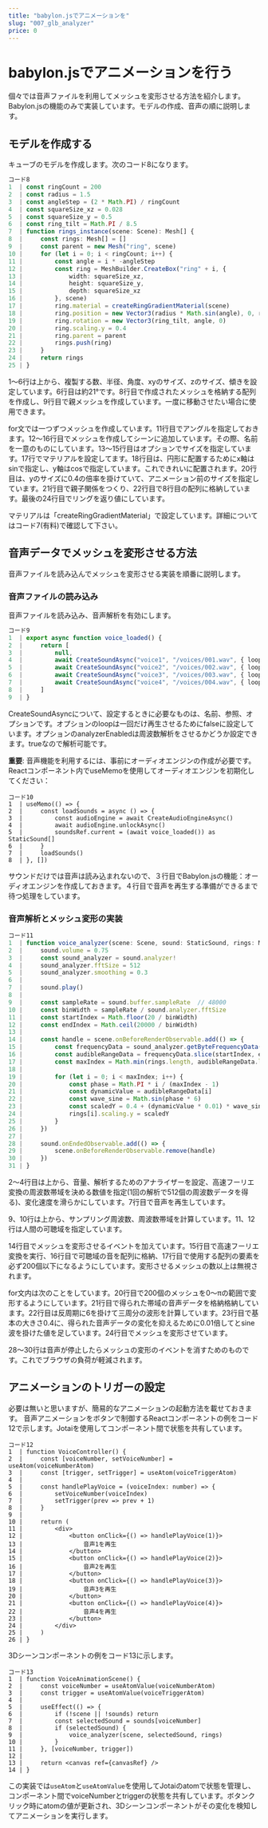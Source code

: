 ```yaml
---
title: "babylon.jsでアニメーションを"
slug: "007_glb_analyzer"
price: 0
---
```


# babylon.jsでアニメーションを行う

個々では音声ファイルを利用してメッシュを変形させる方法を紹介します。Babylon.jsの機能のみで実装しています。モデルの作成、音声の順に説明します。

## モデルを作成する

キューブのモデルを作成します。次のコード8になります。

```ts
コード8
1  | const ringCount = 200
2  | const radius = 1.5
3  | const angleStep = (2 * Math.PI) / ringCount
4  | const squareSize_xz = 0.028
5  | const squareSize_y = 0.5
6  | const ring_tilt = Math.PI / 8.5
7  | function rings_instance(scene: Scene): Mesh[] {
8  |     const rings: Mesh[] = []
9  |     const parent = new Mesh("ring", scene)
10 |     for (let i = 0; i < ringCount; i++) {
11 |         const angle = i * -angleStep
12 |         const ring = MeshBuilder.CreateBox("ring" + i, {
13 |             width: squareSize_xz,
14 |             height: squareSize_y,
15 |             depth: squareSize_xz
16 |         }, scene)
17 |         ring.material = createRingGradientMaterial(scene)
18 |         ring.position = new Vector3(radius * Math.sin(angle), 0, radius * Math.cos(angle))
19 |         ring.rotation = new Vector3(ring_tilt, angle, 0)
20 |         ring.scaling.y = 0.4
21 |         ring.parent = parent
22 |         rings.push(ring)
23 |     }
24 |     return rings
25 | }
```

1～6行は上から、複製する数、半径、角度、xyのサイズ、zのサイズ、傾きを設定しています。6行目は約21°です。8行目で作成されたメッシュを格納する配列を作成し、9行目で親メッシュを作成しています。一度に移動させたい場合に使用できます。

for文では一つずつメッシュを作成しています。11行目でアングルを指定しておきます。12～16行目でメッシュを作成してシーンに追加しています。その際、名前を一意のものにしています。13～15行目はオプションでサイズを指定しています。17行でマテリアルを設定してます。18行目は、円形に配置するためにx軸はsinで指定し、y軸はcosで指定しています。これできれいに配置されます。20行目は、yのサイズに0.4の倍率を掛けていて、アニメーション前のサイズを指定しています。21行目で親子関係をつくり、22行目で8行目の配列に格納しています。最後の24行目でリングを返り値にしています。

マテリアルは「createRingGradientMaterial」で設定しています。詳細についてはコード7(有料)で確認して下さい。

## 音声データでメッシュを変形させる方法

音声ファイルを読み込んでメッシュを変形させる実装を順番に説明します。

### 音声ファイルの読み込み

音声ファイルを読み込み、音声解析を有効にします。

```ts
コード9
1  | export async function voice_loaded() {
2  |     return [
3  |         null,
4  |         await CreateSoundAsync("voice1", "/voices/001.wav", { loop: false, analyzerEnabled: true }),
5  |         await CreateSoundAsync("voice2", "/voices/002.wav", { loop: false, analyzerEnabled: true }),
6  |         await CreateSoundAsync("voice3", "/voices/003.wav", { loop: false, analyzerEnabled: true }),
7  |         await CreateSoundAsync("voice4", "/voices/004.wav", { loop: false, analyzerEnabled: true }),
8  |     ]
9  | }
```

CreateSoundAsyncについて、設定するときに必要なものは、名前、参照、オプションです。オプションのloopは一回だけ再生させるためにfalseに設定しています。オプションのanalyzerEnabledは周波数解析をさせるかどうか設定できます。trueなので解析可能です。

**重要**: 音声機能を利用するには、事前にオーディオエンジンの作成が必要です。Reactコンポーネント内でuseMemoを使用してオーディオエンジンを初期化してください：

```tsx
コード10
1  | useMemo(() => {
2  |     const loadSounds = async () => {
3  |         const audioEngine = await CreateAudioEngineAsync()
4  |         await audioEngine.unlockAsync()
5  |         soundsRef.current = (await voice_loaded()) as StaticSound[]
6  |     }
7  |     loadSounds()
8  | }, [])
```

サウンドだけでは音声は読み込まれないので、３行目でBabylon.jsの機能：オーディオエンジンを作成しておきます。４行目で音声を再生する準備ができるまで待つ処理をしています。

### 音声解析とメッシュ変形の実装

```ts
コード11
1  | function voice_analyzer(scene: Scene, sound: StaticSound, rings: Mesh[]) {
2  |     sound.volume = 0.75
3  |     const sound_analyzer = sound.analyzer!
4  |     sound_analyzer.fftSize = 512
5  |     sound_analyzer.smoothing = 0.3
6  | 
7  |     sound.play()
8  | 
9  |     const sampleRate = sound.buffer.sampleRate  // 48000
10 |     const binWidth = sampleRate / sound.analyzer.fftSize
11 |     const startIndex = Math.floor(20 / binWidth)
12 |     const endIndex = Math.ceil(20000 / binWidth)
13 |     
14 |     const handle = scene.onBeforeRenderObservable.add(() => {
15 |         const frequencyData = sound_analyzer.getByteFrequencyData()
16 |         const audibleRangeData = frequencyData.slice(startIndex, endIndex)
17 |         const maxIndex = Math.min(rings.length, audibleRangeData.length)
18 | 
19 |         for (let i = 0; i < maxIndex; i++) {
20 |             const phase = Math.PI * i / (maxIndex - 1)
21 |             const dynamicValue = audibleRangeData[i]
22 |             const wave_sine = Math.sin(phase * 6)
23 |             const scaledY = 0.4 + (dynamicValue * 0.01) * wave_sine
24 |             rings[i].scaling.y = scaledY
25 |         }
26 |     })
27 | 
28 |     sound.onEndedObservable.add(() => {
29 |         scene.onBeforeRenderObservable.remove(handle)
30 |     })
31 | }
```

2～4行目は上から、音量、解析するためのアナライザーを設定、高速フーリエ変換の周波数帯域を決める数値を指定(1回の解析で512個の周波数データを得る)、変化速度を滑らかにしています。7行目で音声を再生しています。

9、10行は上から、サンプリング周波数、周波数帯域を計算しています。11、12行は人間の可聴域を指定しています。

14行目でメッシュを変形させるイベントを加えています。15行目で高速フーリエ変換を実行、16行目で可聴域の音を配列に格納、17行目で使用する配列の要素を必ず200個以下になるようにしています。変形させるメッシュの数以上は無視されます。

for文内は次のことをしています。20行目で200個のメッシュを0～πの範囲で変形するようにしています。21行目で得られた帯域の音声データを格納格納しています。22行目は反周期に6を掛けて三周分の波形を計算しています。23行目で基本の大きさ0.4に、得られた音声データの変化を抑えるために0.01倍してとsine波を掛けた値を足しています。24行目でメッシュを変形させています。

28～30行は音声が停止したらメッシュの変形のイベントを消すためのものです。これでブラウザの負荷が軽減されます。

## アニメーションのトリガーの設定

必要は無いと思いますが、簡易的なアニメーションの起動方法を載せておきます。
音声アニメーションをボタンで制御するReactコンポーネントの例をコード12で示します。Jotaiを使用してコンポーネント間で状態を共有しています。

```tsx
コード12
1  | function VoiceController() {
2  |     const [voiceNumber, setVoiceNumber] = useAtom(voiceNumberAtom)
3  |     const [trigger, setTrigger] = useAtom(voiceTriggerAtom)
4  | 
5  |     const handlePlayVoice = (voiceIndex: number) => {
6  |         setVoiceNumber(voiceIndex)
7  |         setTrigger(prev => prev + 1)
8  |     }
9  | 
10 |     return (
11 |         <div>
12 |             <button onClick={() => handlePlayVoice(1)}>
13 |                 音声1を再生
14 |             </button>
15 |             <button onClick={() => handlePlayVoice(2)}>
16 |                 音声2を再生
17 |             </button>
18 |             <button onClick={() => handlePlayVoice(3)}>
19 |                 音声3を再生
20 |             </button>
21 |             <button onClick={() => handlePlayVoice(4)}>
22 |                 音声4を再生
23 |             </button>
24 |         </div>
25 |     )
26 | }
```

3Dシーンコンポーネントの例をコード13に示します。

```tsx
コード13
1  | function VoiceAnimationScene() {
2  |     const voiceNumber = useAtomValue(voiceNumberAtom)
3  |     const trigger = useAtomValue(voiceTriggerAtom)
4  | 
5  |     useEffect(() => {
6  |         if (!scene || !sounds) return
7  |         const selectedSound = sounds[voiceNumber]
8  |         if (selectedSound) {
9  |             voice_analyzer(scene, selectedSound, rings)
10 |         }
11 |     }, [voiceNumber, trigger])
12 | 
13 |     return <canvas ref={canvasRef} />
14 | }
```

この実装では`useAtom`と`useAtomValue`を使用してJotaiのatomで状態を管理し、コンポーネント間でvoiceNumberとtriggerの状態を共有しています。ボタンクリック時にatomの値が更新され、3Dシーンコンポーネントがその変化を検知してアニメーションを実行します。